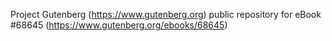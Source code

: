 Project Gutenberg (https://www.gutenberg.org) public repository for
eBook #68645 (https://www.gutenberg.org/ebooks/68645)

